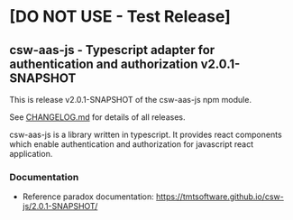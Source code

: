 # [DO NOT USE - Test Release]

## csw-aas-js - Typescript adapter for authentication and authorization v2.0.1-SNAPSHOT

This is release v2.0.1-SNAPSHOT of the csw-aas-js npm module.

See [CHANGELOG.md](CHANGELOG.md) for details of all releases.

csw-aas-js is a library written in typescript. It provides react components which enable
authentication and authorization for javascript react application.

### Documentation

- Reference paradox documentation: https://tmtsoftware.github.io/csw-js/2.0.1-SNAPSHOT/
